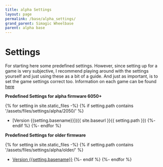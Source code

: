 ```yaml
---
title: alpha Settings
layout: page
permalink: /base/alpha_settings/
grand_parent: Simagic Wheelbase
parent: alpha base
---
```

# Settings
For starting here some predefined settings.
However, since setting up for a game is very subjective,
I recommend playing around with the settings yourself and just using these as a bit of a guide.
And just as important, is to set the game settings correct too.
Information on each game can be found [here](https://docs.google.com/spreadsheets/d/e/2PACX-1vRhG6tHBONu3S_K4vcJCQkuDO7XXW7iNyr6FISYhhj5EOyYDTzTvsKjNkDk3lTnYzbg6u2WQgivcgPd/pubhtml?gid=2055729544&single=true)

**Predefined Settings for alpha firmware 6050+**

{% for setting in site.static_files -%}
    {% if setting.path contains '/assets/files/settings/alpha/2050/' %}
- [Version {{setting.basename}}]({{ site.baseurl }}{{ setting.path }})
    {%- endif %}
{%- endfor %}


**Predefined Settings for older firmware**

{% for setting in site.static_files -%}
    {% if setting.path contains '/assets/files/settings/alpha/older/' %}
- <a href="{{ site.baseurl }}{{ setting.path }}">Version {{setting.basename}}<a/>
    {%- endif %}
{%- endfor %}
